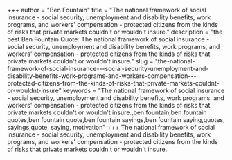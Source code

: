 +++
author = "Ben Fountain"
title = "The national framework of social insurance - social security, unemployment and disability benefits, work programs, and workers' compensation - protected citizens from the kinds of risks that private markets couldn't or wouldn't insure."
description = "the best Ben Fountain Quote: The national framework of social insurance - social security, unemployment and disability benefits, work programs, and workers' compensation - protected citizens from the kinds of risks that private markets couldn't or wouldn't insure."
slug = "the-national-framework-of-social-insurance---social-security-unemployment-and-disability-benefits-work-programs-and-workers-compensation---protected-citizens-from-the-kinds-of-risks-that-private-markets-couldnt-or-wouldnt-insure"
keywords = "The national framework of social insurance - social security, unemployment and disability benefits, work programs, and workers' compensation - protected citizens from the kinds of risks that private markets couldn't or wouldn't insure.,ben fountain,ben fountain quotes,ben fountain quote,ben fountain sayings,ben fountain saying,quotes, sayings,quote, saying, motivation"
+++
The national framework of social insurance - social security, unemployment and disability benefits, work programs, and workers' compensation - protected citizens from the kinds of risks that private markets couldn't or wouldn't insure.

